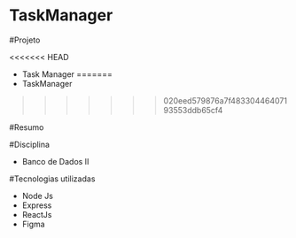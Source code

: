 # TaskManager

#Projeto

<<<<<<< HEAD
- Task Manager
=======
- TaskManager
>>>>>>> 020eed579876a7f48330446407193553ddb65cf4

#Resumo


#Disciplina

- Banco de Dados II

#Tecnologias utilizadas

- Node Js
- Express
- ReactJs
- Figma
